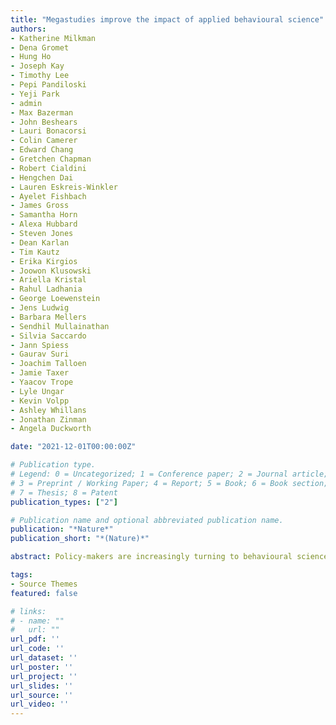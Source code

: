 ```yaml
---
title: "Megastudies improve the impact of applied behavioural science"
authors:
- Katherine Milkman
- Dena Gromet
- Hung Ho
- Joseph Kay
- Timothy Lee
- Pepi Pandiloski
- Yeji Park
- admin
- Max Bazerman
- John Beshears
- Lauri Bonacorsi
- Colin Camerer
- Edward Chang
- Gretchen Chapman
- Robert Cialdini
- Hengchen Dai
- Lauren Eskreis-Winkler
- Ayelet Fishbach
- James Gross
- Samantha Horn
- Alexa Hubbard
- Steven Jones
- Dean Karlan
- Tim Kautz
- Erika Kirgios
- Joowon Klusowski
- Ariella Kristal
- Rahul Ladhania
- George Loewenstein
- Jens Ludwig
- Barbara Mellers
- Sendhil Mullainathan
- Silvia Saccardo
- Jann Spiess
- Gaurav Suri
- Joachim Talloen
- Jamie Taxer
- Yaacov Trope
- Lyle Ungar
- Kevin Volpp
- Ashley Whillans
- Jonathan Zinman
- Angela Duckworth

date: "2021-12-01T00:00:00Z"

# Publication type.
# Legend: 0 = Uncategorized; 1 = Conference paper; 2 = Journal article;
# 3 = Preprint / Working Paper; 4 = Report; 5 = Book; 6 = Book section;
# 7 = Thesis; 8 = Patent
publication_types: ["2"]

# Publication name and optional abbreviated publication name.
publication: "*Nature*"
publication_short: "*(Nature)*"

abstract: Policy-makers are increasingly turning to behavioural science for insights about how to improve citizens’ decisions and outcomes. Typically, different scientists test different intervention ideas in different samples using different outcomes over different time intervals. The lack of comparability of such individual investigations limits their potential to inform policy. Here, to address this limitation and accelerate the pace of discovery, we introduce the megastudy—a massive field experiment in which the effects of many different interventions are compared in the same population on the same objectively measured outcome for the same duration. In a megastudy targeting physical exercise among 61,293 members of an American fitness chain, 30 scientists from 15 different US universities worked in small independent teams to design a total of 54 different four-week digital programmes (or interventions) encouraging exercise. We show that 45\% of these interventions significantly increased weekly gym visits by 9\% to 27\%; the top-performing intervention offered microrewards for returning to the gym after a missed workout. Only 8\% of interventions induced behaviour change that was significant and measurable after the four-week intervention. Conditioning on the 45\% of interventions that increased exercise during the intervention, we detected carry-over effects that were proportionally similar to those measured in previous research. Forecasts by impartial judges failed to predict which interventions would be most effective, underscoring the value of testing many ideas at once and, therefore, the potential for megastudies to improve the evidentiary value of behavioural science.

tags:
- Source Themes
featured: false

# links:
# - name: ""
#   url: ""
url_pdf: ''
url_code: ''
url_dataset: ''
url_poster: ''
url_project: ''
url_slides: ''
url_source: ''
url_video: ''
---
```

